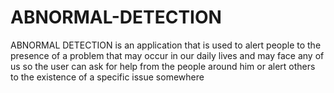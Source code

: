 # ABNORMAL-DETECTION
ABNORMAL DETECTION is an application that is used to alert people to the presence of a problem that may occur in our daily lives and may face any of us so the user can ask for help from the people around him or alert others to the existence of a specific issue somewhere
